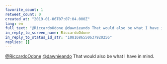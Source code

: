 ```yaml
---
favorite_count: 1
retweet_count: 0
created_at: "2019-01-06T07:07:04.000Z"
lang: en
full_text: "@RiccardoOdone @dawnieando That would also be what I have in mind."
in_reply_to_screen_name: RiccardoOdone
in_reply_to_status_id_str: "1081686550637920256"
replies: []
---
```


[@RiccardoOdone](https://twitter.com/RiccardoOdone)
[@dawnieando](https://twitter.com/dawnieando) That would also be what I have in
mind.
